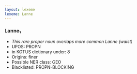 ```yaml
---
layout: lexeme
lexeme: Lanne
---
```


###  Lanne₁

* _This rare proper noun overlaps more common *Lanne* (waist)_
* UPOS:  PROPN
* in KOTUS dictionary under:  8
* Origins: finer 
* Possible NER class:  GEO
* Blacklisted:  PROPN-BLOCKING

